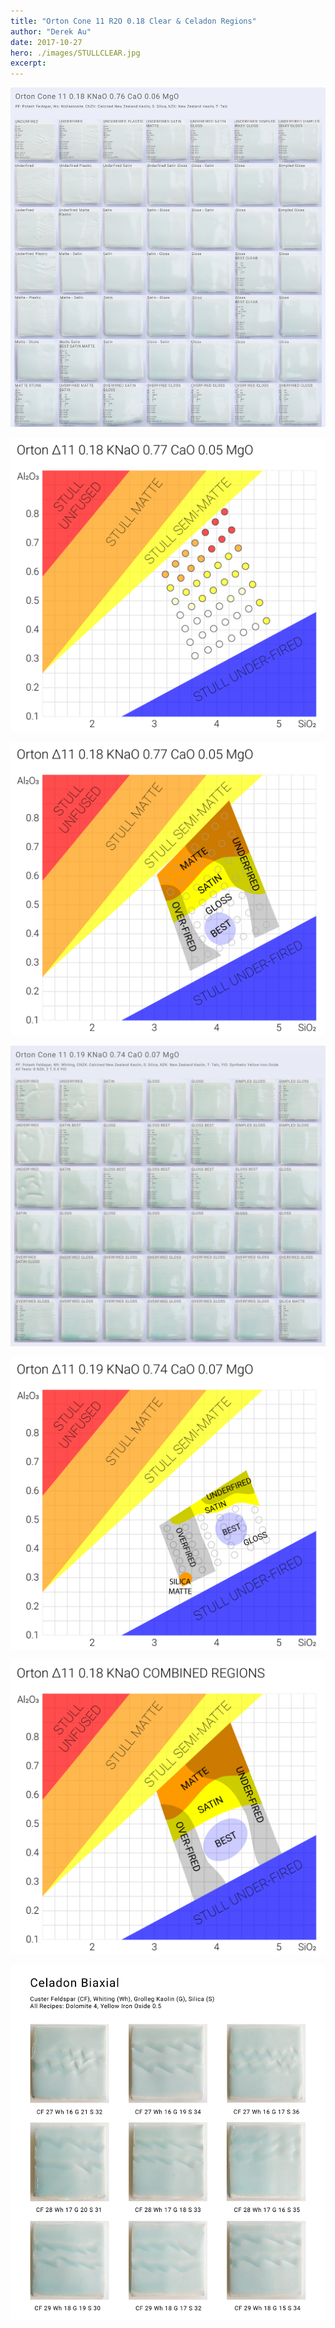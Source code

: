 ```yaml
---
title: "Orton Cone 11 R2O 0.18 Clear & Celadon Regions"
author: "Derek Au"
date: 2017-10-27
hero: ./images/STULLCLEAR.jpg
excerpt: 
---
```


![](./images/STULLCLEAR.jpg)

![](./images/STULLCLEAR_STULL.png)

![](./images/STULLCLEAR_DEREK.png)


![](./images/STULLWH2.jpg)

![](./images/STULLWH.png)

![](./images/STULL_COMBINED.png)


![](./images/CeladonBiaxGrollegWh.jpg)

